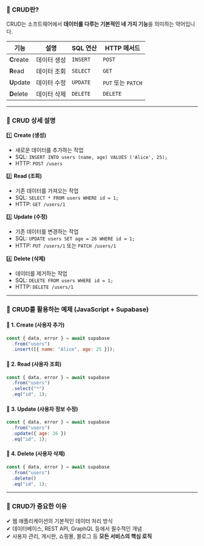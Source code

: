 ### 📌 **CRUD란?**  
CRUD는 소프트웨어에서 **데이터를 다루는 기본적인 네 가지 기능**을 의미하는 약어입니다.  

| **기능** | **설명** | **SQL 연산** | **HTTP 메서드** |
|---------|--------|--------------|--------------|
| **C**reate | 데이터 생성 | `INSERT` | `POST` |
| **R**ead | 데이터 조회 | `SELECT` | `GET` |
| **U**pdate | 데이터 수정 | `UPDATE` | `PUT` 또는 `PATCH` |
| **D**elete | 데이터 삭제 | `DELETE` | `DELETE` |

---

### 🔹 **CRUD 상세 설명**  

1️⃣ **Create (생성)**  
   - 새로운 데이터를 추가하는 작업  
   - SQL: `INSERT INTO users (name, age) VALUES ('Alice', 25);`  
   - HTTP: `POST /users`  

2️⃣ **Read (조회)**  
   - 기존 데이터를 가져오는 작업  
   - SQL: `SELECT * FROM users WHERE id = 1;`  
   - HTTP: `GET /users/1`  

3️⃣ **Update (수정)**  
   - 기존 데이터를 변경하는 작업  
   - SQL: `UPDATE users SET age = 26 WHERE id = 1;`  
   - HTTP: `PUT /users/1` 또는 `PATCH /users/1`  

4️⃣ **Delete (삭제)**  
   - 데이터를 제거하는 작업  
   - SQL: `DELETE FROM users WHERE id = 1;`  
   - HTTP: `DELETE /users/1`  

---

### 🎯 **CRUD를 활용하는 예제 (JavaScript + Supabase)**  

#### 📌 **1. Create (사용자 추가)**
```javascript
const { data, error } = await supabase
  .from("users")
  .insert([{ name: "Alice", age: 25 }]);
```

#### 📌 **2. Read (사용자 조회)**
```javascript
const { data, error } = await supabase
  .from("users")
  .select("*")
  .eq("id", 1);
```

#### 📌 **3. Update (사용자 정보 수정)**
```javascript
const { data, error } = await supabase
  .from("users")
  .update({ age: 26 })
  .eq("id", 1);
```

#### 📌 **4. Delete (사용자 삭제)**
```javascript
const { data, error } = await supabase
  .from("users")
  .delete()
  .eq("id", 1);
```

---

### 🚀 **CRUD가 중요한 이유**
✔ 웹 애플리케이션의 기본적인 데이터 처리 방식  
✔ 데이터베이스, REST API, GraphQL 등에서 필수적인 개념  
✔ 사용자 관리, 게시판, 쇼핑몰, 블로그 등 **모든 서비스의 핵심 로직**  

